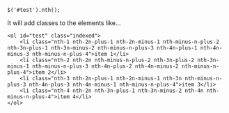     $('#test').nth();

It will add classes to the elements like...

    <ol id="test" class="indexed">
        <li class="nth-1 nth-2n-plus-1 nth-2n-minus-1 nth-minus-n-plus-2 nth-3n-plus-1 nth-3n-minus-2 nth-minus-n-plus-3 nth-4n-plus-1 nth-4n-minus-3 nth-minus-n-plus-4">item 1</li>
        <li class="nth-2 nth-2n nth-minus-n-plus-2 nth-3n-plus-2 nth-3n-minus-1 nth-minus-n-plus-3 nth-4n-plus-2 nth-4n-minus-2 nth-minus-n-plus-4">item 2</li>
        <li class="nth-3 nth-2n-plus-1 nth-2n-minus-1 nth-3n nth-minus-n-plus-3 nth-4n-plus-3 nth-4n-minus-1 nth-minus-n-plus-4">item 3</li>
        <li class="nth-4 nth-2n nth-3n-plus-1 nth-3n-minus-2 nth-4n nth-minus-n-plus-4">item 4</li>
    </ol>